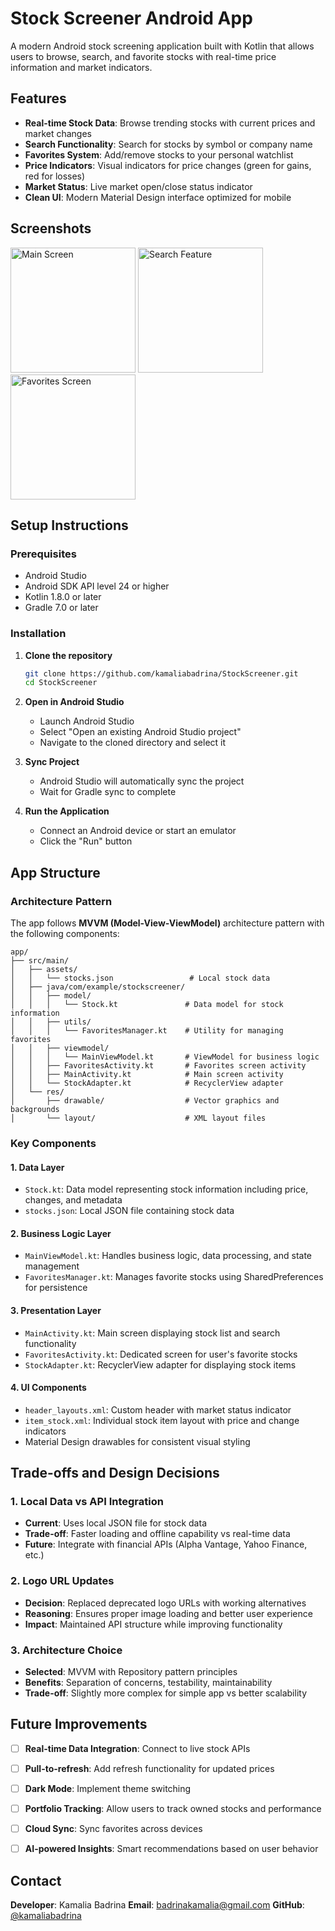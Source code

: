 # Stock Screener Android App

A modern Android stock screening application built with Kotlin that allows users to browse, search, and favorite stocks with real-time price information and market indicators.

## Features

-  **Real-time Stock Data**: Browse trending stocks with current prices and market changes
-  **Search Functionality**: Search for stocks by symbol or company name
-  **Favorites System**: Add/remove stocks to your personal watchlist
-  **Price Indicators**: Visual indicators for price changes (green for gains, red for losses)
-  **Market Status**: Live market open/close status indicator
-  **Clean UI**: Modern Material Design interface optimized for mobile

## Screenshots

<img src="https://github.com/user-attachments/assets/21800204-4233-4a26-bc7c-0de84887fdfd" width="200" alt="Main Screen">
<img src="https://github.com/user-attachments/assets/23333dd0-659c-4d0d-995b-86b400f2b5dd" width="200" alt="Search Feature">
<img src="https://github.com/user-attachments/assets/9059ac1e-7dc9-4db1-813f-fa8f2de1ec67" width="200" alt="Favorites Screen">

## Setup Instructions

### Prerequisites

- Android Studio 
- Android SDK API level 24 or higher
- Kotlin 1.8.0 or later
- Gradle 7.0 or later

### Installation

1. **Clone the repository**
   ```bash
   git clone https://github.com/kamaliabadrina/StockScreener.git
   cd StockScreener
   ```

2. **Open in Android Studio**
   - Launch Android Studio
   - Select "Open an existing Android Studio project"
   - Navigate to the cloned directory and select it

3. **Sync Project**
   - Android Studio will automatically sync the project
   - Wait for Gradle sync to complete

4. **Run the Application**
   - Connect an Android device or start an emulator
   - Click the "Run" button 

## App Structure

### Architecture Pattern
The app follows **MVVM (Model-View-ViewModel)** architecture pattern with the following components:

```
app/
├── src/main/
│   ├── assets/
│   │   └── stocks.json                 # Local stock data
│   ├── java/com/example/stockscreener/
│   │   ├── model/
│   │   │   └── Stock.kt               # Data model for stock information
│   │   ├── utils/
│   │   │   └── FavoritesManager.kt    # Utility for managing favorites
│   │   ├── viewmodel/
│   │   │   └── MainViewModel.kt       # ViewModel for business logic
│   │   ├── FavoritesActivity.kt       # Favorites screen activity
│   │   ├── MainActivity.kt            # Main screen activity
│   │   └── StockAdapter.kt            # RecyclerView adapter
│   └── res/
│       ├── drawable/                  # Vector graphics and backgrounds
│       └── layout/                    # XML layout files
```

### Key Components

#### 1. **Data Layer**
- `Stock.kt`: Data model representing stock information including price, changes, and metadata
- `stocks.json`: Local JSON file containing stock data

#### 2. **Business Logic Layer**
- `MainViewModel.kt`: Handles business logic, data processing, and state management
- `FavoritesManager.kt`: Manages favorite stocks using SharedPreferences for persistence

#### 3. **Presentation Layer**
- `MainActivity.kt`: Main screen displaying stock list and search functionality
- `FavoritesActivity.kt`: Dedicated screen for user's favorite stocks
- `StockAdapter.kt`: RecyclerView adapter for displaying stock items

#### 4. **UI Components**
- `header_layouts.xml`: Custom header with market status indicator
- `item_stock.xml`: Individual stock item layout with price and change indicators
- Material Design drawables for consistent visual styling


## Trade-offs and Design Decisions

### 1. **Local Data vs API Integration**
- **Current**: Uses local JSON file for stock data
- **Trade-off**: Faster loading and offline capability vs real-time data
- **Future**: Integrate with financial APIs (Alpha Vantage, Yahoo Finance, etc.)

### 2. **Logo URL Updates**
- **Decision**: Replaced deprecated logo URLs with working alternatives
- **Reasoning**: Ensures proper image loading and better user experience
- **Impact**: Maintained API structure while improving functionality


### 3. **Architecture Choice**
- **Selected**: MVVM with Repository pattern principles
- **Benefits**: Separation of concerns, testability, maintainability
- **Trade-off**: Slightly more complex for simple app vs better scalability

## Future Improvements

- [ ] **Real-time Data Integration**: Connect to live stock APIs
- [ ] **Pull-to-refresh**: Add refresh functionality for updated prices
- [ ] **Dark Mode**: Implement theme switching
- [ ] **Portfolio Tracking**: Allow users to track owned stocks and performance
- [ ] **Cloud Sync**: Sync favorites across devices
- [ ] **AI-powered Insights**: Smart recommendations based on user behavior


## Contact

**Developer**: Kamalia Badrina
**Email**: badrinakamalia@gmail.com 
**GitHub**: [@kamaliabadrina](https://github.com/kamaliabadrina)
